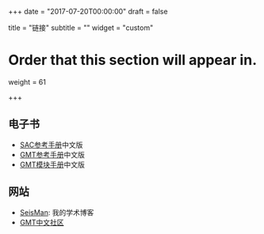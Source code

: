 +++
date = "2017-07-20T00:00:00"
draft = false

title = "链接"
subtitle = ""
widget = "custom"

# Order that this section will appear in.
weight = 61

+++

## 电子书

- [SAC参考手册](https://seisman.github.io/SAC_Docs_zh/)中文版
- [GMT参考手册](http://docs.gmt-china.org/)中文版
- [GMT模块手册](http://modules.gmt-china.org/)中文版

## 网站

- [SeisMan](http://seisman.info/): 我的学术博客
- [GMT中文社区](http://gmt-china.org/)
